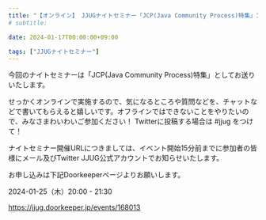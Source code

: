 ```yaml
---
title: "【オンライン】 JJUGナイトセミナー「JCP(Java Community Process)特集」1/25(木) 開催"
# subtitle:

date: 2024-01-17T00:00:00+09:00

tags: ["JJUGナイトセミナー"]
---
```

今回のナイトセミナーは「JCP(Java Community Process)特集」としてお送りいたします。

せっかくオンラインで実施するので、気になるところや質問などを、チャットなどで書いてもらえると嬉しいです。オフラインではできないことをやりたいので、みなさまわいわいご参加ください！
Twitterに投稿する場合は #jjug をつけて！

ナイトセミナー開催URLにつきましては、イベント開始15分前までに参加者の皆様にメール及びTwitter JJUG公式アカウントでお知らせいたします。
  
お申し込みは下記Doorkeeperページよりお願いします。

2024-01-25（木）20:00 - 21:30

https://jjug.doorkeeper.jp/events/168013